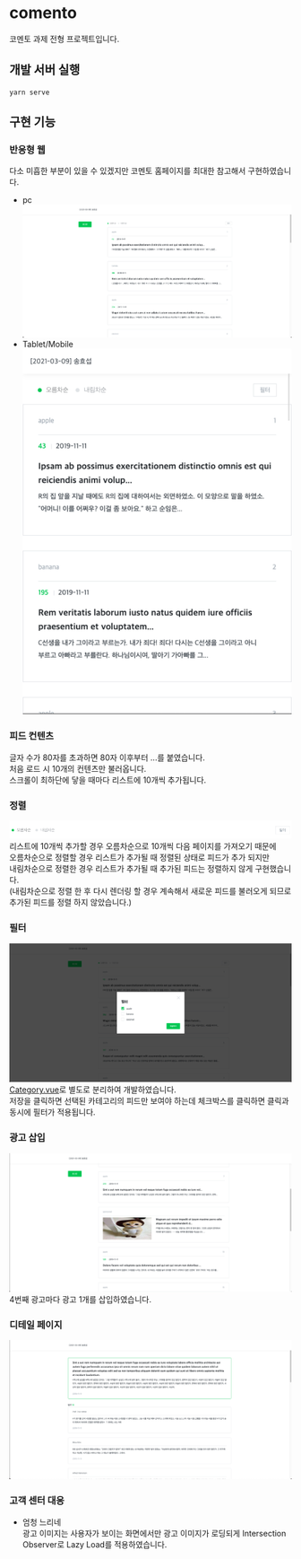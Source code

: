 # comento
코멘토 과제 전형 프로젝트입니다.

## 개발 서버 실행
```
yarn serve
```
## 구현 기능

### 반응형 웹
다소 미흡한 부분이 있을 수 있겠지만 코멘토 홈페이지를 최대한 참고해서 구현하였습니다.   
* pc   
![PC](./readme%20images/PC.png)
* Tablet/Mobile   
![Tablet/Mobile](readme%20images/Tablet.png)   










### 피드 컨텐츠
글자 수가 80자를 초과하면 80자 이후부터 ...를 붙였습니다.   
처음 로드 시 10개의 컨텐츠만 불러옵니다.   
스크롤이 최하단에 닿을 때마다 리스트에 10개씩 추가됩니다.
### 정렬
![정렬](./readme%20images/Sort.png)
리스트에 10개씩 추가할 경우 오름차순으로 10개씩 다음 페이지를 가져오기 때문에   
오름차순으로 정렬할 경우 리스트가 추가될 때 정렬된 상태로 피드가 추가 되지만   
내림차순으로 정렬한 경우 리스트가 추가될 때 추가된 피드는 정렬하지 않게 구현했습니다.   
(내림차순으로 정렬 한 후 다시 렌더링 할 경우 계속해서 새로운 피드를 불러오게 되므로 추가된 피드를 정렬 하지 않았습니다.)
### 필터
![필터](readme%20images/Filter.png)
[Category.vue](./src/components/Category.vue)로 별도로 분리하여 개발하였습니다.   
저장을 클릭하면 선택된 카테고리의 피드만 보여야 하는데 체크박스를 클릭하면 클릭과 동시에 필터가 적용됩니다.
### 광고 삽입
![광고 삽입](readme%20images/Advertisement.png)
4번째 광고마다 광고 1개를 삽입하였습니다.

### 디테일 페이지
![디테일 페이지](readme%20images/Detail.png)

### 고객 센터 대응
* 엄청 느리네   
광고 이미지는 사용자가 보이는 화면에서만 광고 이미지가 로딩되게 Intersection Observer로 Lazy Load를 적용하였습니다.